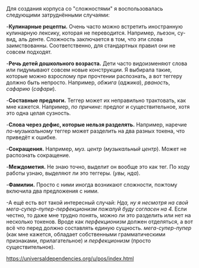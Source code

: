 Для создания корпуса со "сложностями" я воспользовалась следующими затруднёнными случаями:

-**Кулинарные рецепты.** Очень часто можно встретить иностранную кулинарную лексику, которая не переводится. Например, льезон, су-вид, аль денте. Сложность заключается в том, что эти слова заимствованны. Соответственно, для стандартных правил они не совсем подходят. 

-**Речь детей дошкольного возраста.** Дети часто видоизменяют слова или пидумывают совсем новые конструкции. Я выбирала такие, которые можно взрослому при прочтении распознать, а вот теггеру должно быть непросто. Например, *обжига* (*аджика*), *рваность*, *сафарию* (*сафари*).

-**Составные предлоги.** Теггер может их неправильно трактовать, как мне кажется. Например, *по причине*: предлог и существительное, хотя это одна целая сузность.

-**Слова через дефис, которые нельзя разделять.** Например, наречие *по-музыкальному* теггер может разделить на два разных токена, что приведёт к ошибке. 

-**Сокращения.** Например, *муз. центр* (*музыкальный центр*). Может не распознать сокращение.

-**Междометия.** Не знаю точно, выделит он вообще это как тег. По ходу работы узнаю, выделяют ли это теггеры. (*увы, нда*).

-**Фамилии.** Просто с ними иногда возникают сложности, пожтому включила два предложения с ними.

-А ещё есть вот такой интересный случай: *Нда, ну я несмотря на свой мега-супер-пупер-перфекционизм пожалуй буду согласен на 4.*
Если честно, то даже мне трудно понять, можно ли это разделить или нет на несколько токенов. Вроде как *перфекционизм* должен отделяться, а вот всё что перед должно составлять единую сущность. *мега-супер-пупер* (как мне кажется, обладает собственными грамматическими признаками, прилагательное) и *перфекционизм* (просто существительное). 

https://universaldependencies.org/u/pos/index.html
